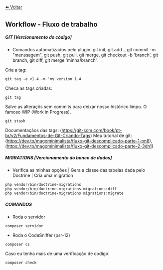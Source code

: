 [⬅️ Voltar](https://github.com/magominimalista/pagamentosimplificado/blob/master/README.md)

## Workflow - Fluxo de trabalho

##### GIT [Vercionamento do código]

- Comandos automatizados pelo plugin: git init, git add ., git commit -m "menssagem", git push, git pull, git merge, git checkout -b 'branch', git branch, git diff, git merge 'minha/branch'.

Cria a tag:
```
git tag -a v1.4 -m "my version 1.4
```

Checa as tags criadas:
```
git tag
```

Salve as alteraçõs sem commits para deixar nosso histórico limpo.
O famoso WIP (Work in Progress).
```
git stash
```

Documentaçãos das tags: (https://git-scm.com/book/pt-br/v2/Fundamentos-de-Git-Criando-Tags)
Meu tutorial de git: (https://dev.to/magominimalista/fluxo-git-descomplicado-parte-1-pn8),
(https://dev.to/magominimalista/fluxo-git-descomplicado-parte-2-3dn1)

##### MIGRATIONS [Vercionamento do banco de dados]

- Verifica as minhas opções | Gera a classe das tabelas dada pelo Doctrine | Cria uma migration
```
php vendor/bin/doctrine-migrations
php vendor/bin/doctrine-migrations migrations:diff
php vendor/bin/doctrine-migrations migrations:migrate
```

##### COMANDOS

- Roda o servidor
```
composer servidor
```

- Roda o CodeSniffer (psr-12)
```
composer cs
```

Caso eu tenha mais de uma verificação de código:
```
composer check
```
